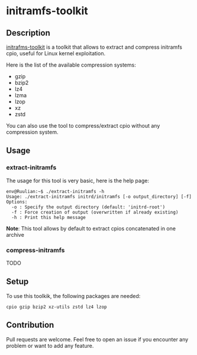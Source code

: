 # initramfs-toolkit

## Description

[initrafms-toolkit](https://github.com/Ruulian/initramfs-toolkit) is a toolkit that allows to extract and compress initramfs cpio, useful for Linux kernel exploitation.

Here is the list of the available compression systems:
- gzip
- bzip2
- lz4
- lzma
- lzop
- xz
- zstd

You can also use the tool to compress/extract cpio without any compression system.

## Usage

### extract-initramfs

The usage for this tool is very basic, here is the help page:

```
env@Ruulian:~$ ./extract-initramfs -h
Usage: ./extract-initramfs initrd/initramfs [-o output_directory] [-f]
Options:
  -o : Specify the output directory (default: 'initrd-root')
  -f : Force creation of output (overwritten if already existing)
  -h : Print this help message
```

**Note**: This tool allows by default to extract cpios concatenated in one archive

### compress-initramfs

TODO

## Setup

To use this toolkik, the following packages are needed:

```
cpio gzip bzip2 xz-utils zstd lz4 lzop
```

## Contribution

Pull requests are welcome. Feel free to open an issue if you encounter any problem or want to add any feature.